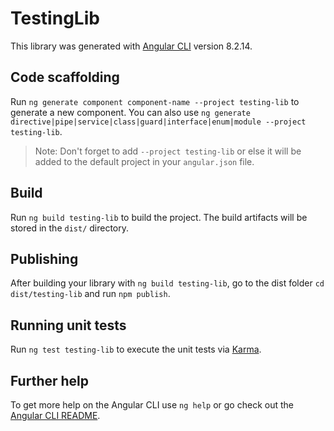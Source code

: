 # TestingLib

This library was generated with [Angular CLI](https://github.com/angular/angular-cli) version 8.2.14.

## Code scaffolding

Run `ng generate component component-name --project testing-lib` to generate a new component. You can also use `ng generate directive|pipe|service|class|guard|interface|enum|module --project testing-lib`.
> Note: Don't forget to add `--project testing-lib` or else it will be added to the default project in your `angular.json` file. 

## Build

Run `ng build testing-lib` to build the project. The build artifacts will be stored in the `dist/` directory.

## Publishing

After building your library with `ng build testing-lib`, go to the dist folder `cd dist/testing-lib` and run `npm publish`.

## Running unit tests

Run `ng test testing-lib` to execute the unit tests via [Karma](https://karma-runner.github.io).

## Further help

To get more help on the Angular CLI use `ng help` or go check out the [Angular CLI README](https://github.com/angular/angular-cli/blob/master/README.md).
